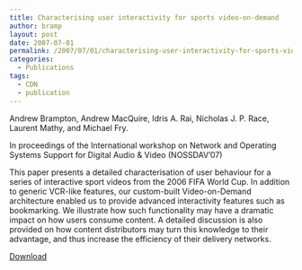```yaml
---
title: Characterising user interactivity for sports video-on-demand
author: bramp
layout: post
date: 2007-07-01
permalink: /2007/07/01/characterising-user-interactivity-for-sports-video-on-demand/
categories:
  - Publications
tags:
  - CDN
  - publication
---
```

Andrew Brampton, Andrew MacQuire, Idris A. Rai, Nicholas J. P. Race, Laurent Mathy, and Michael Fry.

In proceedings of the International workshop on Network and Operating Systems Support for Digital Audio & Video (NOSSDAV&#8217;07)

This paper presents a detailed characterisation of user behaviour for a series of interactive sport videos from the 2006 FIFA World Cup. In addition to generic VCR-like features, our custom-built Video-on-Demand architecture enabled us to provide advanced interactivity features such as bookmarking. We illustrate how such functionality may have a dramatic impact on how users consume content. A detailed discussion is also provided on how content distributors may turn this knowledge to their advantage, and thus increase the efficiency of their delivery networks.

[Download][1]

 [1]: /papers/p-brampton.pdf